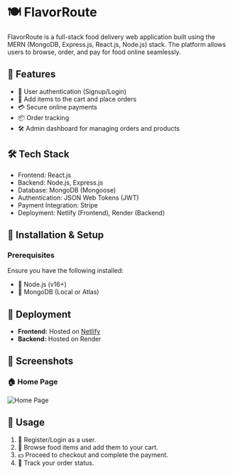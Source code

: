 # 🍽️ FlavorRoute

FlavorRoute is a full-stack food delivery web application built using the MERN (MongoDB, Express.js, React.js, Node.js) stack. The platform allows users to browse, order, and pay for food online seamlessly.

## 🚀 Features

- 🔐 User authentication (Signup/Login)
- 🛒 Add items to the cart and place orders
- 💳 Secure online payments
- 📦 Order tracking
- 🛠️ Admin dashboard for managing orders and products

## 🛠️ Tech Stack

- Frontend: React.js
- Backend: Node.js, Express.js
- Database: MongoDB (Mongoose)
- Authentication: JSON Web Tokens (JWT)
- Payment Integration: Stripe
- Deployment: Netlify (Frontend), Render (Backend)

## 📌 Installation & Setup

### Prerequisites
Ensure you have the following installed:
- 📌 Node.js (v16+)
- 📌 MongoDB (Local or Atlas)


## 🚀 Deployment
- **Frontend:** Hosted on [Netlify](https://flavor-route.netlify.app)
- **Backend:** Hosted on Render

## 📸 Screenshots

### 🏠 Home Page
![Home Page](public/home.png)


## 🎯 Usage
1. 🔑 Register/Login as a user.
2. 🍕 Browse food items and add them to your cart.
3. 💵 Proceed to checkout and complete the payment.
4. 🚚 Track your order status.
